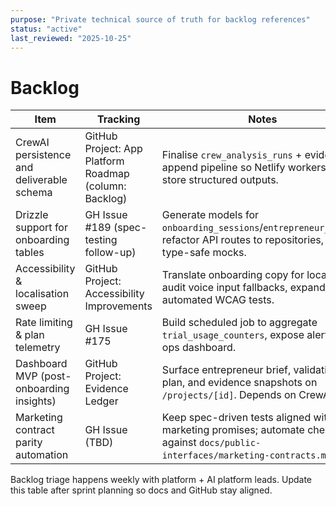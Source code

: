 ```yaml
---
purpose: "Private technical source of truth for backlog references"
status: "active"
last_reviewed: "2025-10-25"
---
```


# Backlog

| Item | Tracking | Notes |
| --- | --- | --- |
| CrewAI persistence and deliverable schema | GitHub Project: App Platform Roadmap (column: Backlog) | Finalise `crew_analysis_runs` + evidence append pipeline so Netlify workers can store structured outputs. |
| Drizzle support for onboarding tables | GH Issue #189 (spec-testing follow-up) | Generate models for `onboarding_sessions`/`entrepreneur_briefs`, refactor API routes to repositories, add type-safe mocks. |
| Accessibility & localisation sweep | GitHub Project: Accessibility Improvements | Translate onboarding copy for localisation, audit voice input fallbacks, expand automated WCAG tests. |
| Rate limiting & plan telemetry | GH Issue #175 | Build scheduled job to aggregate `trial_usage_counters`, expose alerts in ops dashboard. |
| Dashboard MVP (post-onboarding insights) | GitHub Project: Evidence Ledger | Surface entrepreneur brief, validation plan, and evidence snapshots on `/projects/[id]`. Depends on CrewAI data. |
| Marketing contract parity automation | GH Issue (TBD) | Keep spec-driven tests aligned with marketing promises; automate checks against `docs/public-interfaces/marketing-contracts.md`. |

Backlog triage happens weekly with platform + AI platform leads. Update this table after sprint planning so docs and GitHub stay aligned.
